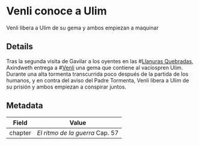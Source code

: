 # Venli conoce a Ulim
Venli libera a Ulim de su gema y ambos empiezan a maquinar

## Details
Tras la segunda visita de Gavilar a los oyentes en las #[Llanuras Quebradas](locations/shattered-plains), Axindweth entrega a #[Venli](characters/venli) una gema que contiene al vacíospren Ulim. Durante una alta tormenta transcurrida poco después de la partida de los humanos, y en contra del aviso del Padre Tormenta, Venli libera a Ulim de su prisión y ambos empiezan a conspirar juntos.

## Metadata
| Field | Value |
| ----- | ----- |
| chapter | *El ritmo de la guerra* Cap. 57 |

